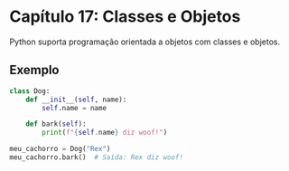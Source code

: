 # Capítulo 17: Classes e Objetos

Python suporta programação orientada a objetos com classes e objetos.

## Exemplo

```python
class Dog:
    def __init__(self, name):
        self.name = name

    def bark(self):
        print(f"{self.name} diz woof!")

meu_cachorro = Dog("Rex")
meu_cachorro.bark()  # Saída: Rex diz woof!
```